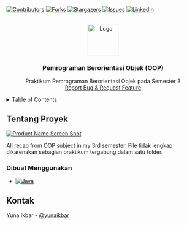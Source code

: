 [![Contributors][contributors-shield]][contributors-url]
[![Forks][forks-shield]][forks-url]
[![Stargazers][stars-shield]][stars-url]
[![Issues][issues-shield]][issues-url]
[![LinkedIn][linkedin-shield]][linkedin-url]



<!-- PROJECT LOGO -->
<br />
<div align="center">
  <a href="https://github.com/za1dGodspeed/praktikum-pbo-smt-3">
    <img src="https://i.ibb.co/CtQGbr4/Black-and-Pink-Gradient-Motivational-Quote-Desktop-Wallpaper.png" alt="Logo" width="80" height="80">
  </a>

<h3 align="center">Pemrograman Berorientasi Objek (OOP)</h3>

  <p align="center">
    Praktikum Pemrograman Berorientasi Objek pada Semester 3
    <br />
    <a href="https://github.com/za1dGodspeed/praktikum-pbo-smt-3/issues">Report Bug & Request Feature</a>
  </p>
</div>



<!-- TABLE OF CONTENTS -->
<details>
  <summary>Table of Contents</summary>
  <ol>
    <li>
      <a href="#tentang-proyek">Tentang Proyek</a>
      <ul>
        <li><a href="#dibuat-menggunakan">Dibuat menggunakan</a></li>
      </ul>
    </li>
    <li>
      <a href="#kontak">Kontak</a>
    </li>
  </ol>
</details>



<!-- ABOUT THE PROJECT -->
## Tentang Proyek

[![Product Name Screen Shot][product-screenshot]](https://github.com/za1dGodspeed/praktikum-pbo-smt-3)

All recap from OOP subject in my 3rd semester. File tidak lengkap dikarenakan sebagian praktikum tergabung dalam satu folder.

### Dibuat Menggunakan

* [![Java][Java]][Java-url]


<!-- CONTACT -->
## Kontak

Yuna Ikbar - [@yunaikbar](https://linkedin.com/in/yunaikbar)


<!-- MARKDOWN LINKS & IMAGES -->
<!-- https://www.markdownguide.org/basic-syntax/#reference-style-links -->
[contributors-shield]: https://img.shields.io/github/contributors/za1dGodspeed/praktikum-pbo-smt-3.svg?style=for-the-badge
[contributors-url]: https://github.com/za1dGodspeed/praktikum-pbo-smt-3/graphs/contributors
[forks-shield]: https://img.shields.io/github/forks/za1dGodspeed/praktikum-pbo-smt-3.svg?style=for-the-badge
[forks-url]: https://github.com/za1dGodspeed/praktikum-pbo-smt-3/network/members
[stars-shield]: https://img.shields.io/github/stars/za1dGodspeed/praktikum-pbo-smt-3.svg?style=for-the-badge
[stars-url]: https://github.com/za1dGodspeed/praktikum-pbo-smt-3/stargazers
[issues-shield]: https://img.shields.io/github/issues/za1dGodspeed/praktikum-pbo-smt-3.svg?style=for-the-badge
[issues-url]: https://github.com/za1dGodspeed/praktikum-pbo-smt-3/issues
[license-shield]: https://img.shields.io/github/license/za1dGodspeed/praktikum-pbo-smt-3.svg?style=for-the-badge
[license-url]: https://github.com/github_username/repo_name/blob/master/LICENSE.txt
[linkedin-shield]: https://img.shields.io/badge/-LinkedIn-black.svg?style=for-the-badge&logo=linkedin&colorB=555
[linkedin-url]: https://linkedin.com/in/yunaikbar
[product-screenshot]: https://i.ibb.co/CtQGbr4/Black-and-Pink-Gradient-Motivational-Quote-Desktop-Wallpaper.png
[Next.js]: https://img.shields.io/badge/next.js-000000?style=for-the-badge&logo=nextdotjs&logoColor=white
[Next-url]: https://nextjs.org/
[React.js]: https://img.shields.io/badge/React-20232A?style=for-the-badge&logo=react&logoColor=61DAFB
[React-url]: https://reactjs.org/
[Vue.js]: https://img.shields.io/badge/Vue.js-35495E?style=for-the-badge&logo=vuedotjs&logoColor=4FC08D
[Vue-url]: https://vuejs.org/
[Angular.io]: https://img.shields.io/badge/Angular-DD0031?style=for-the-badge&logo=angular&logoColor=white
[Angular-url]: https://angular.io/
[Svelte.dev]: https://img.shields.io/badge/Svelte-4A4A55?style=for-the-badge&logo=svelte&logoColor=FF3E00
[Svelte-url]: https://svelte.dev/
[Laravel.com]: https://img.shields.io/badge/Laravel-FF2D20?style=for-the-badge&logo=laravel&logoColor=white
[Laravel-url]: https://laravel.com
[Bootstrap.com]: https://img.shields.io/badge/Bootstrap-563D7C?style=for-the-badge&logo=bootstrap&logoColor=white
[Bootstrap-url]: https://getbootstrap.com
[JQuery.com]: https://img.shields.io/badge/jQuery-0769AD?style=for-the-badge&logo=jquery&logoColor=white
[JQuery-url]: https://jquery.com
[Java]: https://img.shields.io/badge/Java-ED8B00?style=for-the-badge&logo=openjdk&logoColor=white
[Java-url]: https://www.java.com/
